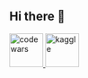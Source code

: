 ## Hi there 👋



<a href="https://www.codewars.com/users/Gipria">
  <img src="https://cdn-1.webcatalog.io/catalog/codewars/codewars-icon-unplated.png?v=1714773973243" alt="codewars" width="60"/>
</a>
<a href="https://www.kaggle.com/giovanaalves">
  <img src="https://static-00.iconduck.com/assets.00/kaggle-icon-2048x2048-fxhlmjy3.png" alt="kaggle" width="60"/>
</a>
